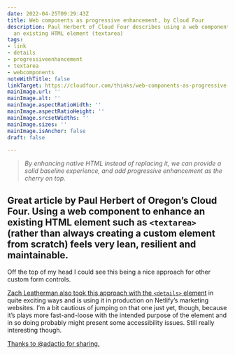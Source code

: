 ```yaml
---
date: 2022-04-25T09:29:43Z
title: Web components as progressive enhancement, by Cloud Four
description: Paul Herbert of Cloud Four describes using a web component to enhance
  an existing HTML element (textarea)
tags:
- link
- details
- progressiveenhancement
- textarea
- webcomponents
noteWithTitle: false
linkTarget: https://cloudfour.com/thinks/web-components-as-progressive-enhancement/
mainImage.url: ''
mainImage.alt: ''
mainImage.aspectRatioWidth: ''
mainImage.aspectRatioHeight: ''
mainImage.srcsetWidths: ''
mainImage.sizes: ''
mainImage.isAnchor: false
draft: false

---
```

> _By enhancing native HTML instead of replacing it, we can provide a solid baseline experience, and add progressive enhancement as the cherry on top._

Great article by Paul Herbert of Oregon’s Cloud Four. Using a web component to enhance an existing HTML element such as `<textarea>` (rather than always creating a custom element from scratch) feels very lean, resilient and maintainable.
---

Off the top of my head I could see this being a nice approach for other custom form controls.

[Zach Leatherman also took this approach with the `<details>` element](https://www.zachleat.com/web/details-utils/) in quite exciting ways and is using it in production on Netlify’s marketing websites. I’m a bit cautious of jumping on that one just yet, though, because it’s plays more fast-and-loose with the intended purpose of the element and in so doing probably might present some accessibility issues. Still really interesting though.

[Thanks to @adactio for sharing.](https://adactio.com/links/19001)
